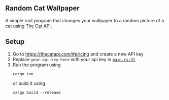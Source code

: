 ## Random Cat Wallpaper
A simple rust program that changes your wallpaper to a random picture of a cat using [The Cat API](https://thecatapi.com/).

## Setup
1. Go to https://thecatapi.com/#pricing and create a new API key
1. Replace `your-api-key-here` with your api key in [`main.rs:31`](https://github.com/icudev/random-cat-wallpaper/blob/master/src/main.rs#L31)
1. Run the program using
    ```
    cargo run
    ```
    or build it using 
    ```
    cargo build --release
    ```
